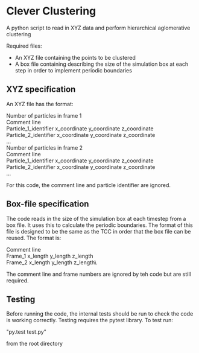 # Clever Clustering
A python script to read in XYZ data and perform hierarchical aglomerative clustering

Required files:
* An XYZ file containing the points to be clustered
* A box file containing describing the size of the simulation box at each step in order to implement periodic boundaries

## XYZ specification
An XYZ file has the format:

Number of particles in frame 1 \
Comment line \
Particle_1_identifier x_coordinate y_coordinate z_coordinate\
Particle_2_identifier x_coordinate y_coordinate z_coordinate\
...\
Number of particles in frame 2\
Comment line\
Particle_1_identifier x_coordinate y_coordinate z_coordinate\
Particle_2_identifier x_coordinate y_coordinate z_coordinate\
...

For this code, the comment line and particle identifier are ignored.

## Box-file specification
The code reads in the size of the simulation box at each timestep from a box file. It uses this to calculate the periodic boundaries. The format of this file is designed to be the same as the TCC in order that the box file can be reused. The format is:

Comment line\
Frame_1 x_length y_length z_length\
Frame_2 x_length y_length z_length\

The comment line and frame numbers are ignored by teh code but are still required.

## Testing

Before running the code, the internal tests should be run to check the code is working correctly. Testing requires the pytest library. To test run:

"py.test test.py"
 
from the root directory